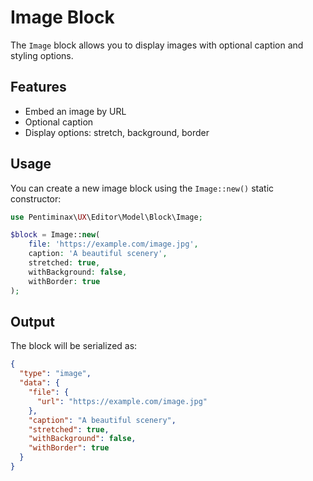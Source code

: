 # Image Block

The `Image` block allows you to display images with optional caption and styling options.

## Features

- Embed an image by URL
- Optional caption
- Display options: stretch, background, border

## Usage

You can create a new image block using the `Image::new()` static constructor:

```php
use Pentiminax\UX\Editor\Model\Block\Image;

$block = Image::new(
    file: 'https://example.com/image.jpg',
    caption: 'A beautiful scenery',
    stretched: true,
    withBackground: false,
    withBorder: true
);
```

## Output

The block will be serialized as:

```json
{
  "type": "image",
  "data": {
    "file": {
      "url": "https://example.com/image.jpg"
    },
    "caption": "A beautiful scenery",
    "stretched": true,
    "withBackground": false,
    "withBorder": true
  }
}
```

